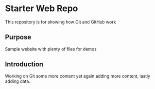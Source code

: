 # Starter Web Repo

This repository is for showing how Git and GitHub work

## Purpose

Sample website with plenty of files for demos

## Introduction

Working on Git some more content yet again adding more content, lastly adding data. 